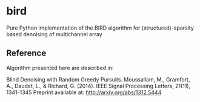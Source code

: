 bird
====

Pure Python implementation of the BIRD algorithm for (structured)-sparsity based denoising of multichannel array

Reference
---------
Algorithm presented here are described in:

Blind Denoising with Random Greedy Pursuits. Moussallam, M., Gramfort, A., Daudet, L., & Richard, G. (2014). IEEE Signal Processing Letters, 21(11), 1341-1345
Preprint available at: http://arxiv.org/abs/1312.5444